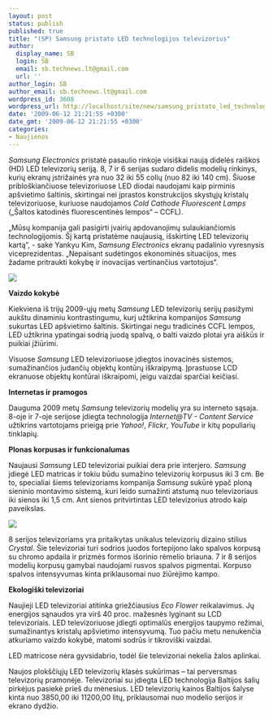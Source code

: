 ```yaml
---
layout: post
status: publish
published: true
title: "(SP) Samsung pristato LED technologijos televizorius"
author:
  display_name: SB
  login: SB
  email: sb.technews.lt@gmail.com
  url: ''
author_login: SB
author_email: sb.technews.lt@gmail.com
wordpress_id: 3608
wordpress_url: http://localhost/site/new/samsung_pristato_led_technologijos_televizorius/
date: '2009-06-12 21:21:55 +0300'
date_gmt: '2009-06-12 21:21:55 +0300'
categories:
- Naujienos
---
```

<p><i>Samsung Electronics</i> pristatė pasaulio rinkoje visiškai naują didelės raiškos (HD) LED televizorių seriją. 8, 7 ir 6 serijas sudaro didelis modelių rinkinys, kurių ekranų įstrižainės yra nuo 32 iki 55 colių (nuo 82 iki 140 cm). Šiuose pribloškiančiuose televizoriuose LED diodai naudojami kaip pirminis apšvietimo šaltinis, skirtingai nei įprastos konstrukcijos skystųjų kristalų televizoriuose, kuriuose naudojamos <i>Cold Cathode Fluorescent Lamps</i> („Šaltos katodinės fluorescentinės lempos“ – CCFL).</p>
<p>„Mūsų kompanija gali pasigirti įvairių apdovanojimų sulaukiančiomis technologijomis. Šį kartą pristatėme naujausią, išskirtinę LED televizorių kartą”, - sakė Yankyu Kim, <i>Samsung Electronics</i> ekranų padalinio vyresnysis viceprezidentas. „Nepaisant sudėtingos ekonominės situacijos, mes žadame pritraukti kokybę ir inovacijas vertinančius vartotojus“. </p>
<p><img src="http://www.part.lt/img/6cf9bae3e52c4267fcb47f3721863fa976.jpg" /></p>
<p><b>Vaizdo kokybė</b></p>
<p>Kiekviena iš trijų 2009-ųjų metų <i>Samsung</i> LED televizorių serijų pasižymi aukštu dinaminiu kontrastingumu, kurį užtikrina kompanijos <i>Samsung</i> sukurtas LED apšvietimo šaltinis. Skirtingai negu tradicinės CCFL lempos, LED užtikrina ypatingai sodrią juodą spalvą, o balti vaizdo plotai yra aiškūs ir puikiai įžiūrimi.</p>
<p>Visuose <i>Samsung</i> LED televizoriuose įdiegtos inovacinės sistemos, sumažinančios judančių objektų kontūrų iškraipymą. Įprastuose LCD ekranuose objektų kontūrai iškraipomi, jeigu vaizdai sparčiai keičiasi.  </p>
<p><b>Internetas ir pramogos</b></p>
<p>Dauguma 2009 metų <i>Samsung</i> televizorių modelių yra su interneto sąsaja. 8-oje ir 7-oje serijose įdiegta technologija <i>Internet@TV - Content Service</i> užtikrins vartotojams prieigą prie <i>Yahoo!</i>, <i>Flickr</i>, <i>YouTube</i> ir kitų populiarių tinklapių.  </p>
<p><b>Plonas korpusas ir funkcionalumas</b></p>
<p>Naujausi <i>Samsung</i> LED televizoriai puikiai dera prie interjero. <i>Samsung</i> įdiegė LED matricas ir tokiu būdu sumažino televizorių korpusus iki 3 cm. Be to, specialiai šiems televizoriams kompanija <i>Samsung</i> sukūrė ypač ploną sieninio montavimo sistemą, kuri leido sumažinti atstumą nuo televizoriaus iki sienos iki 1,5 cm. Ant sienos pritvirtintas LED televizorius atrodo kaip paveikslas.</p>
<p><img src="http://www.part.lt/img/b938cf0c73dfa72bcfa9564db7f9a70d274.jpg" /></p>
<p>8 serijos televizoriams yra pritaikytas unikalus televizorių dizaino stilius <i>Crystal</i>. Šie televizoriai turi sodrios juodos fortepijono lako spalvos korpusą su chromo apdaila ir prizmės formos išorinio rėmelio briauna. 7 ir 8 serijos modelių korpusų gamybai naudojami rusvos spalvos pigmentai. Korpuso spalvos intensyvumas kinta priklausomai nuo žiūrėjimo kampo.  </p>
<p><b>Ekologiški televizoriai</b></p>
<p>Naujieji LED televizoriai atitinka griežčiausius <i>Eco Flower</i> reikalavimus. Jų energijos sąnaudos yra virš 40 proc. mažesnės lyginant su LCD televizoriais. LED televizoriuose įdiegti optimalūs energijos taupymo režimai, sumažinantys kristalų apšvietimo intensyvumą. Tuo pačiu metu nenukenčia atkuriamo vaizdo kokybė, matomi sodrūs ir tikroviški vaizdai.</p>
<p>LED matricose nėra gyvsidabrio, todėl šie televizoriai nekelia žalos aplinkai. </p>
<p>Naujos plokščiųjų LED televizorių klasės sukūrimas – tai perversmas televizorių pramonėje. Televizoriai su įdiegta LED technologija Baltijos šalių pirkėjus pasiekė prieš du mėnesius. LED televizorių kainos Baltijos šalyse kinta nuo 3850,00 iki 11200,00 litų, priklausomai nuo modelio serijos ir ekrano dydžio.  </p>
